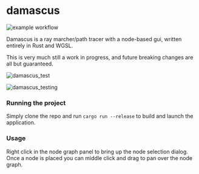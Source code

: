 # damascus

![example workflow](https://github.com/obulka/damascus/actions/workflows/rust.yml/badge.svg)

Damascus is a ray marcher/path tracer with a node-based gui, written entirely in Rust and WGSL.

This is very much still a work in progress, and future breaking changes are all but guaranteed.

![damascus_test](https://github.com/obulka/damascus/assets/21975584/d7e2d5af-1f1d-4943-8857-a3ce69a707f6)

![damascus_testing](https://github.com/obulka/damascus/assets/21975584/d3bd9ea1-a73e-4d58-aff8-3c606db46753)

### Running the project

Simply clone the repo and run `cargo run --release` to build and launch the application.

### Usage

Right click in the node graph panel to bring up the node selection dialog. Once a node is placed you can middle click and drag to pan over the node graph.

